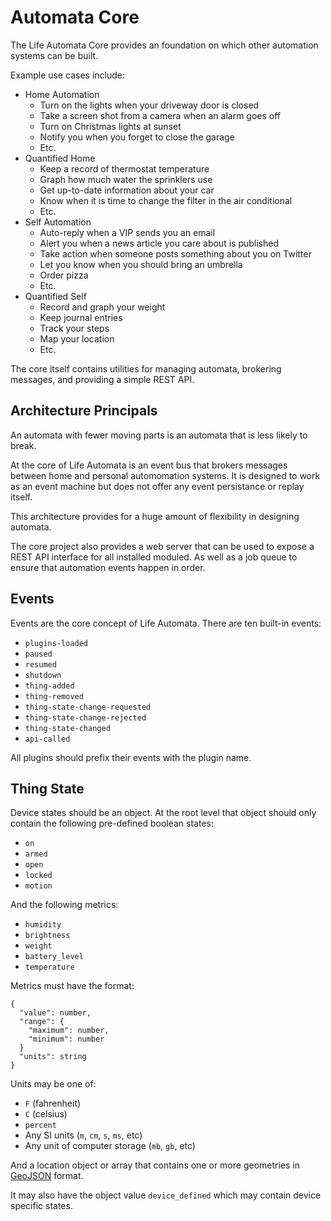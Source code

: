 # Automata Core

The Life Automata Core provides an foundation on which other automation systems can be built.

Example use cases include:

- Home Automation
  - Turn on the lights when your driveway door is closed
  - Take a screen shot from a camera when an alarm goes off
  - Turn on Christmas lights at sunset
  - Notify you when you forget to close the garage
  - Etc.
- Quantified Home
  - Keep a record of thermostat temperature
  - Graph how much water the sprinklers use
  - Get up-to-date information about your car
  - Know when it is time to change the filter in the air conditional
  - Etc.
- Self Automation
  - Auto-reply when a VIP sends you an email
  - Alert you when a news article you care about is published
  - Take action when someone posts something about you on Twitter
  - Let you know when you should bring an umbrella
  - Order pizza
  - Etc.
- Quantified Self
  - Record and graph your weight
  - Keep journal entries
  - Track your steps
  - Map your location
  - Etc.

The core itself contains utilities for managing automata, brokering messages, and providing a
simple REST API.

## Architecture Principals

An automata with fewer moving parts is an automata that is less likely to break.

At the core of Life Automata is an event bus that brokers messages between home and personal
automomation systems. It is designed to work as an event machine but does not offer any event
persistance or replay itself.

This architecture provides for a huge amount of flexibility in designing automata.

The core project also provides a web server that can be used to expose a REST API interface
for all installed moduled. As well as a job queue to ensure that automation events happen in order.

## Events

Events are the core concept of Life Automata. There are ten built-in events:

- `plugins-loaded`
- `paused`
- `resumed`
- `shutdown`
- `thing-added`
- `thing-removed`
- `thing-state-change-requested`
- `thing-state-change-rejected`
- `thing-state-changed`
- `api-called`

All plugins should prefix their events with the plugin name.

## Thing State

Device states should be an object. At the root level that object should only contain the following
pre-defined boolean states:

- `on`
- `armed`
- `open`
- `locked`
- `motion`

And the following metrics:

- `humidity`
- `brightness`
- `weight`
- `battery_level`
- `temperature`

Metrics must have the format:

```
{
  "value": number,
  "range": {
    "maximum": number,
    "minimum": number
  }
  "units": string
}
```

Units may be one of:

- `F` (fahrenheit)
- `C` (celsius)
- `percent`
- Any SI units (`m`, `cm`, `s`, `ms`, etc)
- Any unit of computer storage (`mb`, `gb`, etc)

And a location object or array that contains one or more geometries in [GeoJSON](http://geojson.org/) format.

It may also have the object value `device_defined` which may contain device specific states.
